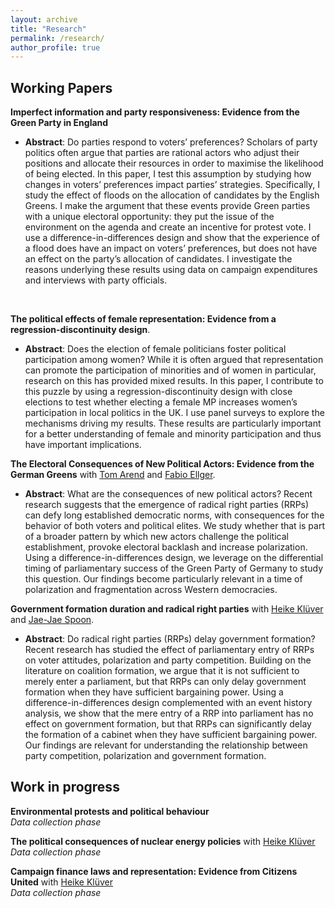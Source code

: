 ```yaml
---
layout: archive
title: "Research"
permalink: /research/
author_profile: true
---
```


## **Working Papers**


**Imperfect information and party responsiveness: Evidence from the Green Party in England**
  * **Abstract**: Do parties respond to voters’ preferences? Scholars of party politics often argue that parties are rational actors who adjust their positions and allocate their resources in order to maximise the likelihood of being elected.  In this paper, I test this assumption by studying how changes in voters’ preferences impact parties’ strategies.  Specifically, I study the effect of floods on the allocation of candidates by the English Greens.  I make the argument that these events provide Green parties with a unique electoral opportunity:  they put the issue of the environment on the agenda and create an incentive for protest vote.  I use a difference-in-differences design and show that the experience of a flood does  have  an  impact  on  voters’  preferences,  but  does  not  have  an  effect  on the party’s allocation of candidates. I investigate the reasons underlying these results using data on campaign expenditures and interviews with party officials.  
  <br>
  
**The political effects of female representation: Evidence from a regression-discontinuity design**.
  * **Abstract**: Does the election of female politicians foster political participation among women? While it is often argued that representation can promote the participation of minorities and of women in particular, research on this has provided mixed results. In this paper, I contribute to this puzzle by using a regression-discontinuity design with close elections to test whether electing a female MP increases women’s participation in local politics in the UK. I use panel surveys to explore the mechanisms driving my results. These results are particularly important for a better understanding of female and minority participation and thus have important implications.  
  
  
**The Electoral Consequences of New Political Actors: Evidence from the German Greens** with [Tom Arend](https://www.hertie-school.org/en/research/faculty-and-researchers/profile/person/arend) and [Fabio Ellger](https://www.fabioellger.com/).
  * **Abstract**: What are the consequences of new political actors? Recent research suggests that the emergence of radical right parties (RRPs) can defy long established democratic norms, with consequences for the behavior of both voters and political elites. We study whether that is part of a broader pattern by which new actors challenge the political establishment, provoke electoral backlash and increase polarization. Using a difference-in-differences design, we leverage on the differential timing of parliamentary success of the Green Party of Germany to study this question. Our findings become particularly relevant in a time of polarization and fragmentation across Western democracies.  
  
  
**Government formation duration and radical right parties** with [Heike Klüver](http://www.heike-kluever.com/) and [Jae-Jae Spoon](http://www.jaejaespoon.com/).
  * **Abstract**: Do radical right parties (RRPs) delay government formation? Recent research has studied the effect of parliamentary entry of RRPs on voter attitudes, polarization and party competition. Building on the literature on coalition formation, we argue that it is not sufficient to merely enter a parliament, but that RRPs can only delay government formation when they have sufficient bargaining power. Using a difference-in-differences design complemented with an event history analysis, we show that the mere entry of a RRP into parliament has no effect on government formation, but that RRPs can significantly delay the formation of a cabinet when they have sufficient bargaining power. Our findings are relevant for understanding the relationship between party competition, polarization and government formation.  
  
  
## **Work in progress**
  
  
**Environmental protests and political behaviour**   
*Data collection phase*  
  
  
**The political consequences of nuclear energy policies** with [Heike Klüver](http://www.heike-kluever.com/)  
*Data collection phase*  
  
  
**Campaign finance laws and representation: Evidence from Citizens United** with [Heike Klüver](http://www.heike-kluever.com/)  
*Data collection phase*  
  




